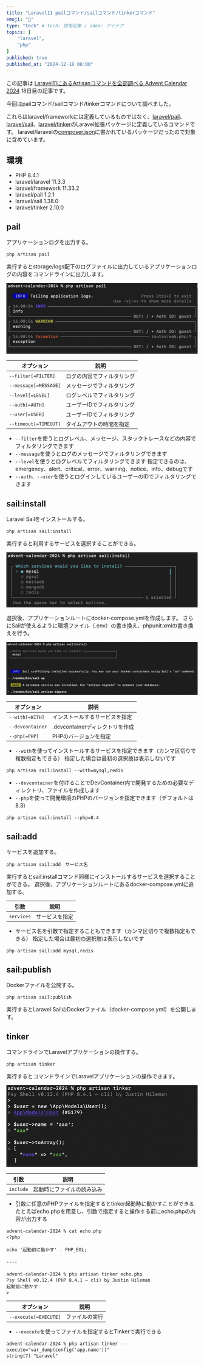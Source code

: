```yaml
---
title: "Laravel11 pailコマンド/sailコマンド/tinkerコマンド"
emoji: "🍅"
type: "tech" # tech: 技術記事 / idea: アイデア
topics: [
    "laravel",
    "php"
]
published: true
published_at: "2024-12-18 06:00"
---
```


この記事は [Laravel11にあるArtisanコマンドを全部調べる Advent Calendar 2024](https://adventar.org/calendars/10674) 18日目の記事です。

今回はpailコマンド/sailコマンド/tinkerコマンドについて調べました。

これらはlaravel/frameworkには定義しているものではなく、[laravel/pail](https://github.com/laravel/pail)、[laravel/sail](https://github.com/laravel/sail)、[laravel/tinker](https://github.com/laravel/tinker)のLaravel拡張パッケージに定義しているコマンドです。
laravel/laravelの[composer.json](https://github.com/laravel/laravel/blob/v11.3.3/composer.json)に書かれているパッケージだったので対象に含めています。

## 環境

- PHP 8.4.1
- laravel/laravel 11.3.3
- laravel/framework 11.33.2
- laravel/pail 1.2.1
- laravel/sail 1.38.0
- laravel/tinker 2.10.0

## pail

アプリケーションログを出力する。

```
php artisan pail
```

実行するとstorage/logs配下のログファイルに出力しているアプリケーションログの内容をコマンドラインに出力します。

![](/images/8676ed75580661/1.png)

| オプション | 説明 |
| --- | --- |
| `--filter[=FILTER]` | ログの内容でフィルタリング |
| `--message[=MESSAGE]` | メッセージでフィルタリング |
| `--level[=LEVEL]` | ログレベルでフィルタリング |
| `--auth[=AUTH]` | ユーザーIDでフィルタリング |
| `--user[=USER]` | ユーザーIDでフィルタリング |
| `--timeout[=TIMEOUT]` | タイムアウトの時間を指定 |

- `--filter`を使うとログレベル、メッセージ、スタックトレースなどの内容でフィルタリングできます
- `--message`を使うとログのメッセージでフィルタリングできます
- `--level`を使うとログレベルでフィルタリングできます
指定できるのは、emergency、alert、critical、error、warning、notice、info、debugです
- `--auth`、`--user`を使うとログインしているユーザーのIDでフィルタリングできます

## sail:install

Laravel Sailをインストールする。

```
php artisan sail:install
```

実行すると利用するサービスを選択することができる。

![](/images/8676ed75580661/2.png)


選択後、アプリケーションルートにdocker-compose.ymlを作成します。
さらにSailが使えるように環境ファイル（.env）の書き換え、phpunit.xmlの書き換えを行う。

![](/images/8676ed75580661/3.png)

| オプション | 説明 |
| --- | --- |
| `--with[=WITH]` | インストールするサービスを指定 |
| `--devcontainer` | .devcontainerディレクトリを作成 |
| `--php[=PHP]` | PHPのバージョンを指定 |

- `--with`を使ってインストールするサービスを指定できます（カンマ区切りで複数指定もできる）
指定した場合は最初の選択肢は表示しないです
```
php artisan sail:install --with=mysql,redis
```
- `--devcontainer`を付けることでDevContainer内で開発するための必要なディレクトリ、ファイルを作成します
- `--php`を使って開発環境のPHPのバージョンを指定できます（デフォルトは8.3）
```
php artisan sail:install --php=8.4
```

## sail:add

サービスを追加する。

```
php artisan sail:add　サービス名
```

実行するとsail:installコマンド同様にインストールするサービスを選択することができる。
選択後、アプリケーションルートにあるdocker-compose.ymlに追加する。

| 引数 | 説明 |
| --- | --- |
| `services` | サービスを指定 |

- サービス名を引数で指定することもできます（カンマ区切りで複数指定もできる）
指定した場合は最初の選択肢は表示しないです
```
php artisan sail:add mysql,redis
```

## sail:publish

Dockerファイルを公開する。

```
php artisan sail:publish
```

実行するとLaravel SailのDockerファイル（docker-compose.yml）を公開します。

## tinker

コマンドラインでLaravelアプリケーションの操作する。

```
php artisan tinker
```

実行するとコマンドラインでLaravelアプリケーションの操作できます。

![](/images/8676ed75580661/4.png)

| 引数 | 説明 |
| --- | --- |
| `include` | 起動時にファイルの読み込み |

- 引数に任意のPHPファイルを指定するとtinker起動時に動かすことができる
たとえばecho.phpを用意し、引数で指定すると操作する前にecho.phpの内容が出力する
```
advent-calendar-2024 % cat echo.php 
<?php

echo '起動前に動かす' . PHP_EOL;

----

advent-calendar-2024 % php artisan tinker echo.php
Psy Shell v0.12.4 (PHP 8.4.1 — cli) by Justin Hileman
起動前に動かす
> 
```

| オプション | 説明 |
| --- | --- |
| `--execute[=EXECUTE]` | ファイルの実行 |

- `--execute`を使ってファイルを指定するとTinkerで実行できる
```
advent-calendar-2024 % php artisan tinker --execute="var_dump(config('app.name'))"
string(7) "Laravel"
```